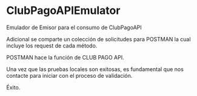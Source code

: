 # ClubPagoAPIEmulator
Emulador de Emisor para el consumo de ClubPagoAPI

Adicional se comparte un colección de solicitudes para POSTMAN la cual incluye los request de cada método.

POSTMAN hace la función de CLUB PAGO API.

Una vez que las pruebas locales son exitosas, es fundamental que nos contacte para iniciar con el proceso de validación.

Éxito.
